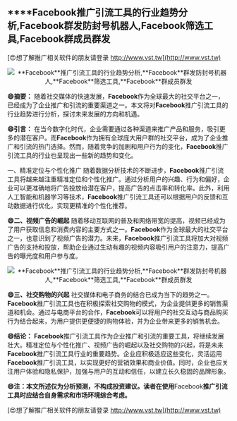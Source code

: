 ## ****Facebook**推广引流工具的行业趋势分析,**Facebook**群发防封号机器人,**Facebook**筛选工具,**Facebook**群成员群发**

[😍想了解推广相关软件的朋友请登录 http://www.vst.tw](http://www.vst.tw)

 <center><img src="https://vst.tw/MP4/tuiguang/png/6.png" alt="**Facebook**推广引流工具的行业趋势分析,**Facebook**群发防封号机器人,**Facebook**筛选工具,**Facebook**群成员群发"></center>

**😄摘要：**
随着社交媒体的快速发展，**Facebook**作为全球最大的社交平台之一，已经成为了企业推广和引流的重要渠道之一。本文将对**Facebook**推广引流工具的行业趋势进行分析，探讨未来发展的方向和机遇。

**😄引言：**
在当今数字化时代，企业需要通过各种渠道来推广产品和服务，吸引更多的潜在客户。而**Facebook**作为拥有全球庞大用户群的社交平台，成为了企业推广和引流的热门选择。然而，随着竞争的加剧和用户行为的变化，**Facebook**推广引流工具的行业也呈现出一些新的趋势和变化。

一、精准定位与个性化推广
随着数据分析技术的不断进步，**Facebook**推广引流工具将越来越注重精准定位和个性化推广。通过分析用户的兴趣、行为和偏好，企业可以更准确地将广告投放给潜在客户，提高广告的点击率和转化率。此外，利用人工智能和机器学习等技术，**Facebook**推广引流工具还可以根据用户的反馈和互动数据进行优化，实现更精准的个性化推荐。

**😄二、视频广告的崛起**
随着移动互联网的普及和网络带宽的提高，视频已经成为了用户获取信息和消费内容的主要方式之一。**Facebook**作为全球最大的社交平台之一，也意识到了视频广告的潜力。未来，**Facebook**推广引流工具将加大对视频广告的支持和投放，帮助企业通过生动有趣的视频内容吸引用户的注意力，提高广告的曝光度和用户参与度。

 <center><img src="https://vst.tw/MP4/tuiguang/png/3.png" alt="**Facebook**推广引流工具的行业趋势分析,**Facebook**群发防封号机器人,**Facebook**筛选工具,**Facebook**群成员群发"></center>

**😄三、社交购物的兴起**
社交媒体和电子商务的结合已成为当下的趋势之一。**Facebook**推广引流工具也在积极探索社交购物的模式，为企业提供更多的销售渠道和机会。通过与电商平台的合作，**Facebook**可以将用户的社交互动与商品购买行为结合起来，为用户提供更便捷的购物体验，并为企业带来更多的销售机会。

**😄结论：**
**Facebook**推广引流工具作为企业推广和引流的重要工具，将继续发展壮大。精准定位与个性化推广、视频广告的崛起以及社交购物的兴起，将是未来**Facebook**推广引流工具行业的重要趋势。企业应积极适应这些变化，灵活运用**Facebook**推广引流工具，以实现更好的营销效果和商业价值。同时，企业也应关注用户体验和隐私保护，加强与用户的互动和信任，以建立长久稳固的品牌形象。

**😄注：本文所述仅为分析预测，不构成投资建议。读者在使用**Facebook**推广引流工具时应结合自身需求和市场环境综合考虑。**

[😍想了解推广相关软件的朋友请登录 http://www.vst.tw](http://www.vst.tw)



